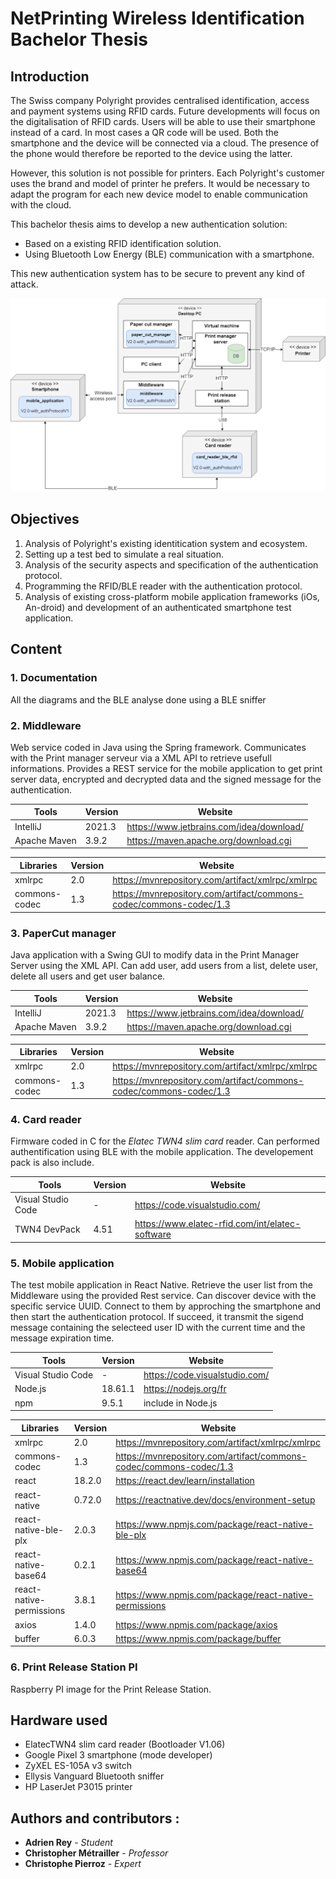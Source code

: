 # NetPrinting Wireless Identification Bachelor Thesis

## Introduction
The Swiss company Polyright provides centralised identification, access and payment systems using RFID cards. Future developments will focus on the digitalisation of RFID cards. 
Users will be able to use their smartphone instead of a card. In most cases a QR code will be used. Both the smartphone and the device will be connected via a cloud. The presence of the phone would therefore be reported to the device using the latter.

However, this solution is not possible for printers. Each Polyright's customer uses the brand and model of printer he prefers. It would be necessary to adapt the program for each new device model to enable communication with the cloud.

This bachelor thesis aims to develop a new authentication solution:
- Based on a existing RFID identification solution.
- Using Bluetooth Low Energy (BLE) communication with a smartphone.

This new authentication system has to be secure to prevent any kind of attack.

![deployment diagram](deployment_diagram.png)

## Objectives
1. Analysis of Polyright's existing identitication system and ecosystem.
2. Setting up a test bed to simulate a real situation.
3. Analysis of the security aspects and specification of the authentication protocol.
4. Programming the RFID/BLE reader with the authentication protocol.
5. Analysis of existing cross-platform mobile application frameworks (iOs, An-droid) and development of an authenticated smartphone test application.

## Content
### **1. Documentation**
All the diagrams and the BLE analyse done using a BLE sniffer

### **2. Middleware**
Web service coded in Java using the Spring framework. Communicates with the Print manager serveur via a XML API to retrieve usefull informations. Provides a REST service for the mobile application to get print server data, encrypted and decrypted data and the signed message for the authentication.

| **Tools** | **Version** | **Website** |
|----------|----------|----------|
| IntelliJ | 2021.3 | https://www.jetbrains.com/idea/download/ |
| Apache Maven | 3.9.2 | https://maven.apache.org/download.cgi |

| **Libraries** | **Version** | **Website** |
|----------|----------|----------|
| xmlrpc | 2.0 | https://mvnrepository.com/artifact/xmlrpc/xmlrpc |
| commons-codec | 1.3 | https://mvnrepository.com/artifact/commons-codec/commons-codec/1.3 |
        
### **3. PaperCut manager**
Java application with a Swing GUI to modify data in the Print Manager Server using the XML API. Can add user, add users from a list, delete user, delete all users and get user balance.

| **Tools** | **Version** | **Website** |
|----------|----------|----------|
| IntelliJ | 2021.3 | https://www.jetbrains.com/idea/download/ |
| Apache Maven | 3.9.2 | https://maven.apache.org/download.cgi |

| **Libraries** | **Version** | **Website** |
|----------|----------|----------|
| xmlrpc | 2.0 | https://mvnrepository.com/artifact/xmlrpc/xmlrpc |
| commons-codec | 1.3 | https://mvnrepository.com/artifact/commons-codec/commons-codec/1.3 |

### **4. Card reader**
Firmware coded in C for the *Elatec TWN4 slim card* reader. Can performed authentification using BLE with the mobile application. The developement pack is also include.

| **Tools** | **Version** | **Website** |
|----------|----------|----------|
| Visual Studio Code | - | https://code.visualstudio.com/ |
| TWN4 DevPack | 4.51 | https://www.elatec-rfid.com/int/elatec-software |

### **5. Mobile application**
The test mobile application in React Native. Retrieve the user list from the Middleware using the provided Rest service. Can discover device with the specific service UUID. Connect to them by approching the smartphone and then start the authentication protocol. If succeed, it transmit the sigend message containing the selecteed user ID with the current time and the message expiration time.

| **Tools** | **Version** | **Website** |
|----------|----------|----------|
| Visual Studio Code | - | https://code.visualstudio.com/ |
| Node.js | 18.61.1 | https://nodejs.org/fr |
| npm | 9.5.1 | include in Node.js |

| **Libraries** | **Version** | **Website** |
|----------|----------|----------|
| xmlrpc | 2.0 | https://mvnrepository.com/artifact/xmlrpc/xmlrpc |
| commons-codec | 1.3 | https://mvnrepository.com/artifact/commons-codec/commons-codec/1.3 |
| react | 18.2.0 | https://react.dev/learn/installation |
| react-native | 0.72.0 | https://reactnative.dev/docs/environment-setup |
| react-native-ble-plx | 2.0.3 | https://www.npmjs.com/package/react-native-ble-plx |
| react-native-base64 | 0.2.1 | https://www.npmjs.com/package/react-native-base64 |
| react-native-permissions | 3.8.1 | https://www.npmjs.com/package/react-native-permissions |
| axios | 1.4.0 | https://www.npmjs.com/package/axios |
| buffer | 6.0.3 | https://www.npmjs.com/package/buffer |

### **6. Print Release Station P**I
Raspberry PI image for the Print Release Station.

## Hardware used
- ElatecTWN4 slim card reader (Bootloader V1.06)
- Google Pixel 3 smartphone (mode developer)
- ZyXEL ES-105A v3 switch
- Ellysis Vanguard Bluetooth sniffer
- HP LaserJet P3015 printer

## Authors and contributors :
* **Adrien Rey** - *Student*
* **Christopher Métrailler** - *Professor*
* **Christophe Pierroz** - *Expert*
